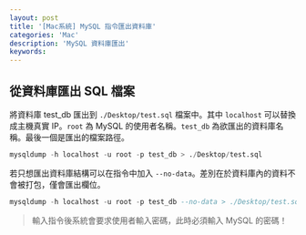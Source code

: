 ```yaml
---
layout: post
title: '[Mac系統] MySQL 指令匯出資料庫'
categories: 'Mac'
description: 'MySQL 資料庫匯出'
keywords:
---
```


## 從資料庫匯出 SQL 檔案
將資料庫 test_db 匯出到 `./Desktop/test.sql` 檔案中。其中 `localhost` 可以替換成主機真實 IP。`root` 為 MySQL 的使用者名稱。`test_db` 為欲匯出的資料庫名稱。最後一個是匯出的檔案路徑。

```sql
mysqldump -h localhost -u root -p test_db > ./Desktop/test.sql
```

若只想匯出資料庫結構可以在指令中加入 `--no-data`。差別在於資料庫內的資料不會被打包，僅會匯出欄位。

```sql
mysqldump -h localhost -u root -p test_db --no-data > ./Desktop/test.sql
```

> 輸入指令後系統會要求使用者輸入密碼，此時必須輸入 MySQL 的密碼！

